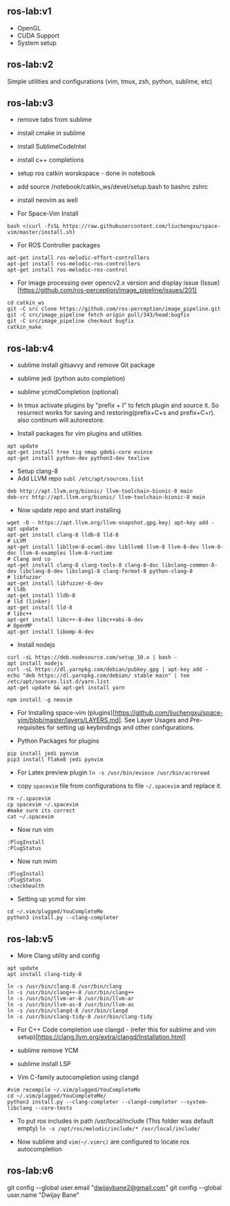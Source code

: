 ## ros-lab:v1
- OpenGL
- CUDA Support
- System setup

## ros-lab:v2
Simple utilities and configurations (vim, tmux, zsh, python, sublime, etc)

## ros-lab:v3
- remove tabs from sublime
- install cmake in sublime
- install SublimeCodeIntel
- install c++ completions
- setup ros catkin worskspace - done in notebook
- add source /notebook/catkin_ws/devel/setup.bash to bashrc zshrc
- install neovim as well

- For Space-Vim Install
```
bash <(curl -fsSL https://raw.githubusercontent.com/liuchengxu/space-vim/master/install.sh)
```

- For ROS Controller packages
```
apt-get install ros-melodic-effort-controllers
apt-get install ros-melodic-ros-controllers
apt-get install ros-melodic-ros-control 
```

- For image processing over opencv2.x version and display issue
(Issue)[https://github.com/ros-perception/image_pipeline/issues/201]
```
cd catkin_ws
git -C src clone https://github.com/ros-perception/image_pipeline.git
git -C src/image_pipeline fetch origin pull/343/head:bugfix
git -C src/image_pipeline checkout bugfix
catkin_make
```

## ros-lab:v4
- sublime install gitsavvy and remove Git package
- sublime jedi (python auto completion)
- sublime ycmdCompletion (optional)

- In tmux activate plugins by "prefix + I" to fetch plugin and source it. So resurrect works for saving and restoring(prefix+C+s and prefix+C+r). also continum will autorestore.

- Install packages for vim plugins and utilities
```
apt update
apt-get install tree tig nmap gdebi-core evince
apt-get install python-dev python3-dev texlive
```

- Setup clang-8
- Add LLVM repo `subl /etc/apt/sources.list`
```
deb http://apt.llvm.org/bionic/ llvm-toolchain-bionic-8 main
deb-src http://apt.llvm.org/bionic/ llvm-toolchain-bionic-8 main
```
- Now update repo and start installing
```
wget -O - https://apt.llvm.org/llvm-snapshot.gpg.key| apt-key add -
apt update
apt-get install clang-8 lldb-8 lld-8
# LLVM
apt-get install libllvm-8-ocaml-dev libllvm8 llvm-8 llvm-8-dev llvm-8-doc llvm-8-examples llvm-8-runtime
# Clang and co
apt-get install clang-8 clang-tools-8 clang-8-doc libclang-common-8-dev libclang-8-dev libclang1-8 clang-format-8 python-clang-8
# libfuzzer
apt-get install libfuzzer-8-dev
# lldb
apt-get install lldb-8
# lld (linker)
apt-get install lld-8
# libc++
apt-get install libc++-8-dev libc++abi-8-dev
# OpenMP
apt-get install libomp-8-dev
```

- Install nodejs
```
curl -sL https://deb.nodesource.com/setup_10.x | bash -
apt install nodejs
curl -sL https://dl.yarnpkg.com/debian/pubkey.gpg | apt-key add -
echo "deb https://dl.yarnpkg.com/debian/ stable main" | tee /etc/apt/sources.list.d/yarn.list
apt-get update && apt-get install yarn

npm install -g neovim
```

- For Installing space-vim (plugins)[https://github.com/liuchengxu/space-vim/blob/master/layers/LAYERS.md]. See Layer Usages and Pre-requisites for setting up keybindings and other configurations.

- Python Packages for plugins
```
pip install jedi pynvim
pip3 install flake8 jedi pynvim 
```

- For Latex preview plugin
`ln -s /usr/bin/evince /usr/bin/acroread`

- copy `spacevim` file from configurations to file `~/.spacevim` and replace it.
```
rm ~/.spacevim
cp spacevim ~/.spacevim
#make sure its correct
cat ~/.spacevim    
```

- Now run vim
```
:PlugInstall
:PlugStatus
```
- Now run nvim
```
:PlugInstall
:PlugStatus
:checkhealth
```

- Setting up ycmd for vim
```
cd ~/.vim/plugged/YouCompleteMe 
python3 install.py --clang-completer
```

## ros-lab:v5
- More Clang utility and config
```
apt update
apt install clang-tidy-8

ln -s /usr/bin/clang-8 /usr/bin/clang
ln -s /usr/bin/clang++-8 /usr/bin/clang++
ln -s /usr/bin/llvm-ar-8 /usr/bin/llvm-ar
ln -s /usr/bin/llvm-as-8 /usr/bin/llvm-as
ln -s /usr/bin/clangd-8 /usr/bin/clangd
ln -s /usr/bin/clang-tidy-8 /usr/bin/clang-tidy
```

- For C++ Code completion use clangd - (refer this for sublime and vim setup)[https://clang.llvm.org/extra/clangd/Installation.html]
- sublime remove YCM
- sublime install LSP

- Vim C-family autocompletion using clangd
```
#vim recompile ~/.vim/plugged/YouCompleteMe 
cd ~/.vim/plugged/YouCompleteMe/
python3 install.py --clang-completer --clangd-completer --system-libclang --core-tests
```
- To put ros includes in path /usr/local/include (This folder was default empty)
`ln -s /opt/ros/melodic/include/* /usr/local/include/`

- Now sublime and `vim(~/.vimrc)` are configured to locate ros autocompletion


## ros-lab:v6
git config --global user.email "dwijaybane2@gmail.com"
git config --global user.name "Dwijay Bane"


